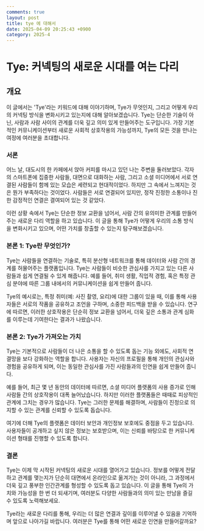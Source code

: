 ```yaml
---
comments: true
layout: post
title: tye 에 대해서
date: 2025-04-09 20:25:43 +0900
category: 2025-4
---
```


# Tye: 커넥팅의 새로운 시대를 여는 다리
## 개요
이 글에서는 'Tye'라는 키워드에 대해 이야기하며, Tye가 무엇인지, 그리고 어떻게 우리의 커넥팅 방식을 변화시키고 있는지에 대해 알아보겠습니다. Tye는 단순한 기술이 아닌, 사람과 사람 사이의 관계를 더욱 깊고 의미 있게 만들어주는 도구입니다. 가장 기본적인 커뮤니케이션부터 새로운 사회적 상호작용의 가능성까지, Tye의 모든 것을 만나는 여정에 여러분을 초대합니다.

### 서론
어느 날, 대도시의 한 카페에서 앉아 커피를 마시고 있던 나는 주변을 둘러보았다. 각자의 스마트폰에 집중한 사람들, 대면으로 대화하는 사람, 그리고 소셜 미디어에서 서로 연결된 사람들이 함께 있는 모습은 세련되고 현대적이었다. 하지만 그 속에서 느껴지는 것은 뭔가 부족하다는 것이었다. 사람들은 서로 연결되어 있지만, 정작 진정한 소통이나 진한 감정적인 연결은 결여되어 있는 것 같았다.

이런 상황 속에서 Tye는 단순한 정보 교환을 넘어서, 사람 간의 유의미한 관계를 만들어주는 새로운 다리 역할을 하고 있습니다. 이 글을 통해 Tye가 어떻게 우리의 소통 방식을 변화시키고 있으며, 어떤 가치를 창출할 수 있는지 탐구해보겠습니다.

### 본론 1: Tye란 무엇인가?
Tye는 사람들을 연결하는 기술로, 특히 분산형 네트워크를 통해 데이터와 사람 간의 경계를 허물어주는 플랫폼입니다. Tye는 사람들이 비슷한 관심사를 가지고 있는 다른 사람들과 쉽게 연결될 수 있게 해줍니다. 예를 들어, 취미 생활, 직업적 경험, 혹은 특정 관심 분야에 따른 그룹 내에서의 커뮤니케이션을 쉽게 만들어 줍니다.

Tye의 예시로는, 특정 취미(예: 사진 촬영, 요리)에 대한 그룹이 있을 때, 이를 통해 사용자들은 서로의 작품을 공유하고 조언을 구하며, 소중한 피드백을 받을 수 있습니다. 연구에 따르면, 이러한 상호작용은 단순히 정보 교환을 넘어서, 더욱 깊은 소통과 관계 심화를 이루는데 기여한다는 결과가 나왔습니다.

### 본론 2: Tye가 가져오는 가치
Tye는 기본적으로 사람들이 더 나은 소통을 할 수 있도록 돕는 기능 외에도, 사회적 연결망을 보다 강화하는 역할을 합니다. 사용자는 자신의 프로필을 통해 개인의 관심사와 경험을 공유하게 되며, 이는 동일한 관심사를 가진 사람들과의 인연을 쉽게 만들어 줍니다.

예를 들어, 최근 몇 년 동안의 데이터에 따르면, 소셜 미디어 플랫폼의 사용 증가로 인해 사람들 간의 상호작용이 대폭 늘어났습니다. 하지만 이러한 플랫폼들은 때때로 피상적인 관계에 그치는 경우가 많습니다. Tye는 그러한 문제를 해결하며, 사람들이 진정으로 의지할 수 있는 관계를 신뢰할 수 있도록 돕습니다. 

여기에 더해 Tye의 플랫폼은 데이터 보안과 개인정보 보호에도 중점을 두고 있습니다. 사용자들이 공개하고 싶지 않은 정보는 보호받으며, 이는 신뢰를 바탕으로 한 커뮤니케이션 형태를 진행할 수 있도록 합니다.

### 결론
Tye는 이제 막 시작된 커넥팅의 새로운 시대를 열어가고 있습니다. 정보를 어떻게 전달하고 관계를 맺는지가 단순히 대면에서 온라인으로 옮겨가는 것이 아니라, 그 과정에서 더욱 깊고 풍부한 인간관계를 형성할 수 있도록 돕고 있습니다. 이 글을 통해 Tye의 가치와 가능성을 한 번 더 되새기며, 여러분도 다양한 사람들과의 의미 있는 만남을 즐길 수 있도록 노력해보세요. 

Tye라는 새로운 다리를 통해, 우리는 더 많은 연결과 깊이를 이루어낼 수 있음을 기억하며 앞으로 나아가길 바랍니다. 여러분은 Tye를 통해 어떤 새로운 인연을 만들어갈까요?